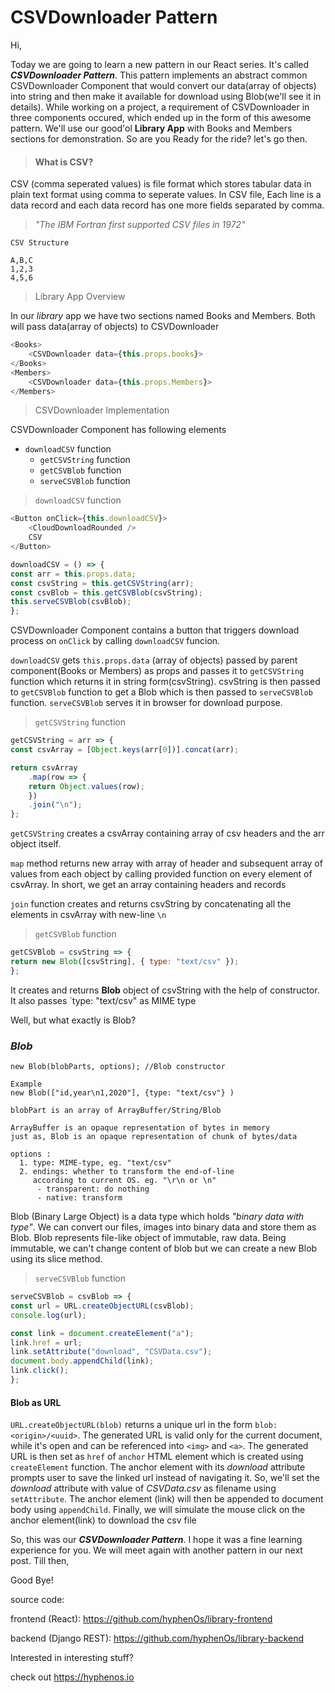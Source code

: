 # CSVDownloader Pattern

Hi,

Today we are going to learn a new pattern in our React series. It's called ***CSVDownloader Pattern***. This pattern implements an abstract common CSVDownloader Component that would convert our data(array of objects) into string and then make it available for download using Blob(we'll see it in details). While working on a project, a requirement of CSVDownloader in three components occured, which ended up in the form of this awesome pattern. We'll use our good'ol **Library App** with Books and Members sections for demonstration. So are you Ready for the ride? let's go then.

> #### What is CSV?
CSV (comma seperated values) is file format which stores tabular data in plain text format using comma to seperate values. In CSV file, Each line
is a data record and each data record has one more fields separated by comma.


> *"The IBM Fortran first supported CSV files in 1972"*
```
CSV Structure

A,B,C
1,2,3
4,5,6
```
> Library App Overview

In our *library* app we have two sections named Books and Members. Both will pass data(array of objects) to CSVDownloader

```javascript
<Books>
    <CSVDownloader data={this.props.books}>
</Books>
<Members>
    <CSVDownloader data={this.props.Members}>
</Members>
```

> CSVDownloader Implementation

CSVDownloader Component has following elements

-   `downloadCSV` function
    - `getCSVString` function
    - `getCSVBlob` function
    - `serveCSVBlob` function

> `downloadCSV` function

```javascript
<Button onClick={this.downloadCSV}>
    <CloudDownloadRounded />
    CSV
</Button>

downloadCSV = () => {
const arr = this.props.data;
const csvString = this.getCSVString(arr);
const csvBlob = this.getCSVBlob(csvString);
this.serveCSVBlob(csvBlob);
};

```
CSVDownloader Component contains a button that triggers download process on `onClick` by calling `downloadCSV` funcion.

`downloadCSV` gets `this.props.data` (array of objects) passed by parent component(Books or Members) as props and passes it to `getCSVString` function which returns it in string form(csvString). csvString is then passed to `getCSVBlob` function  to get a Blob which is then passed to `serveCSVBlob` function. `serveCSVBlob` serves it in browser for download purpose.


> `getCSVString` function

```javascript
getCSVString = arr => {
const csvArray = [Object.keys(arr[0])].concat(arr);

return csvArray
    .map(row => {
    return Object.values(row);
    })
    .join("\n");
};
```
`getCSVString` creates a csvArray containing array of csv headers and the arr object itself.

`map` method returns new array with array of header and subsequent array of values from each object by calling provided function on every element of csvArray. In short, we get an array containing headers and records

`join` function creates and returns csvString by concatenating all the elements in csvArray with new-line `\n`

> `getCSVBlob` function
```javascript
getCSVBlob = csvString => {
return new Blob([csvString], { type: "text/csv" });
};
```
It creates and returns **Blob** object of csvString with the help of constructor. It also passes `type: "text/csv" as MIME type

Well, but what exactly is Blob?

### ***Blob***

    new Blob(blobParts, options); //Blob constructor

    Example
    new Blob(["id,year\n1,2020"], {type: "text/csv"} )

    blobPart is an array of ArrayBuffer/String/Blob

    ArrayBuffer is an opaque representation of bytes in memory
    just as, Blob is an opaque representation of chunk of bytes/data

    options :
      1. type: MIME-type, eg. "text/csv"
      2. endings: whether to transform the end-of-line
         according to current OS. eg. "\r\n or \n"
          - transparent: do nothing
          - native: transform


Blob (Binary Large Object) is a data type which holds *"binary data with type"*. We can convert our files, images into binary data and store them as Blob. Blob represents file-like object of immutable, raw data. Being immutable, we can't change content of blob but we can create a new Blob using its slice method.


> `serveCSVBlob` function

```javascript
serveCSVBlob = csvBlob => {
const url = URL.createObjectURL(csvBlob);
console.log(url);

const link = document.createElement("a");
link.href = url;
link.setAttribute("download", "CSVData.csv");
document.body.appendChild(link);
link.click();
};
```

#### Blob as URL
`URL.createObjectURL(blob)` returns a unique url in the form `blob:<origin>/<uuid>`.
The generated URL is valid only for the current document, while it's open and can be referenced into `<img>` and `<a>`.
The generated URL is then set as `href` of `anchor` HTML element which is created using `createElement` function.
 The anchor element with its *download* attribute prompts user to save the linked url instead of navigating it. So, we'll set the *download* attribute with value of *CSVData.csv* as filename using `setAttribute`. The anchor element (link) will then be appended to document body using `appendChild`.
 Finally, we will simulate the mouse click on the anchor element(link) to download the csv file


 So, this was our ***CSVDownloader Pattern***. I hope it was a fine learning experience for you. We will meet again with another pattern in our next post.
Till then,

 Good Bye!


source code:

frontend (React): https://github.com/hyphenOs/library-frontend

backend (Django REST): https://github.com/hyphenOs/library-backend

Interested in interesting stuff?

check out https://hyphenos.io